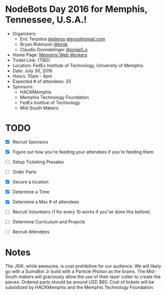 # NodeBots Day 2016 for Memphis, Tennessee, U.S.A.!

 - Organizers:
   * Eric Terpstra [@eterps](https://twitter.com/eterps) eterps@gmail.com
   * Bryan Robinson [@brob](https://twitter.com/brob)
   * Claudio Donndelinger [@orias0_o](https://twitter.com/orias0_o)
 - Home Page: [Memphis Web Workers](https://www.memphiswebworkers.org)
 - Ticket Link: {TBD}
 - Location: FedEx Institute of Technology, University of Memphis.
 - Date: July 30, 2016
 - Hours: 10am - 4pm
 - Expected # of attendees: 25
 - Sponsors:
   * HACKMemphis
   * Memphis Technology Foundation
   * FedEx Institue of Technology
   * Mid-South Makers

# TODO

 - [x] Recruit Sponsors
 - [x] Figure out how you're feeding your attendees if you're feeding them
 - [ ] Setup Ticketing Presales
 - [ ] Order Parts
 - [x] Secure a location
 - [x] Determine a Time
 - [x] Determine a Max # of attendees
 - [ ] Recruit Volunteers (1 for every 10 works if you've done this before)
 - [ ] Determine Curriculum and Projects
 - [ ] Recruit Attendees


# Notes

The J5IK, while awesome, is cost prohibitive for our audience.  We will likely go with a SumoBot Jr build with a Particle Photon as the brains.  The Mid-South makers will graciously allow the use of their laser cutter to create the pieces. Ordered parts should be around USD $60.  Cost of tickets will be subsidized by HACKMemphis and the Memphis Technology Foundation.
